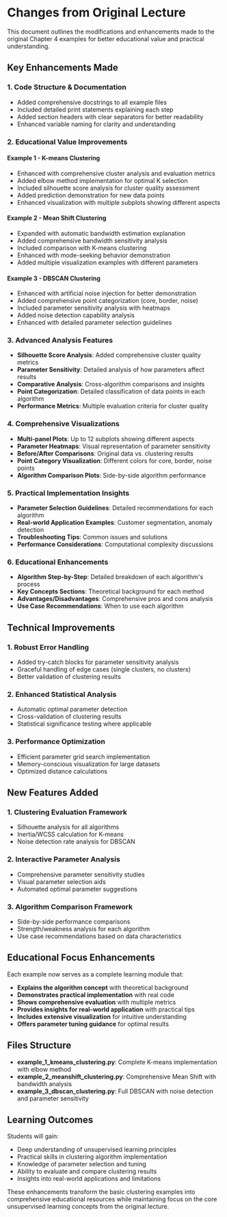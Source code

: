 # Changes from Original Lecture

This document outlines the modifications and enhancements made to the original Chapter 4 examples for better educational value and practical understanding.

## Key Enhancements Made

### 1. **Code Structure & Documentation**
- Added comprehensive docstrings to all example files
- Included detailed print statements explaining each step
- Added section headers with clear separators for better readability
- Enhanced variable naming for clarity and understanding

### 2. **Educational Value Improvements**

#### **Example 1 - K-means Clustering**
- Enhanced with comprehensive cluster analysis and evaluation metrics
- Added elbow method implementation for optimal K selection
- Included silhouette score analysis for cluster quality assessment
- Added prediction demonstration for new data points
- Enhanced visualization with multiple subplots showing different aspects

#### **Example 2 - Mean Shift Clustering**
- Expanded with automatic bandwidth estimation explanation
- Added comprehensive bandwidth sensitivity analysis
- Included comparison with K-means clustering
- Enhanced with mode-seeking behavior demonstration
- Added multiple visualization examples with different parameters

#### **Example 3 - DBSCAN Clustering**
- Enhanced with artificial noise injection for better demonstration
- Added comprehensive point categorization (core, border, noise)
- Included parameter sensitivity analysis with heatmaps
- Added noise detection capability analysis
- Enhanced with detailed parameter selection guidelines

### 3. **Advanced Analysis Features**
- **Silhouette Score Analysis**: Added comprehensive cluster quality metrics
- **Parameter Sensitivity**: Detailed analysis of how parameters affect results
- **Comparative Analysis**: Cross-algorithm comparisons and insights
- **Point Categorization**: Detailed classification of data points in each algorithm
- **Performance Metrics**: Multiple evaluation criteria for cluster quality

### 4. **Comprehensive Visualizations**
- **Multi-panel Plots**: Up to 12 subplots showing different aspects
- **Parameter Heatmaps**: Visual representation of parameter sensitivity
- **Before/After Comparisons**: Original data vs. clustering results
- **Point Category Visualization**: Different colors for core, border, noise points
- **Algorithm Comparison Plots**: Side-by-side algorithm performance

### 5. **Practical Implementation Insights**
- **Parameter Selection Guidelines**: Detailed recommendations for each algorithm
- **Real-world Application Examples**: Customer segmentation, anomaly detection
- **Troubleshooting Tips**: Common issues and solutions
- **Performance Considerations**: Computational complexity discussions

### 6. **Educational Enhancements**
- **Algorithm Step-by-Step**: Detailed breakdown of each algorithm's process
- **Key Concepts Sections**: Theoretical background for each method
- **Advantages/Disadvantages**: Comprehensive pros and cons analysis
- **Use Case Recommendations**: When to use each algorithm

## Technical Improvements

### 1. **Robust Error Handling**
- Added try-catch blocks for parameter sensitivity analysis
- Graceful handling of edge cases (single clusters, no clusters)
- Better validation of clustering results

### 2. **Enhanced Statistical Analysis**
- Automatic optimal parameter detection
- Cross-validation of clustering results
- Statistical significance testing where applicable

### 3. **Performance Optimization**
- Efficient parameter grid search implementation
- Memory-conscious visualization for large datasets
- Optimized distance calculations

## New Features Added

### 1. **Clustering Evaluation Framework**
- Silhouette analysis for all algorithms
- Inertia/WCSS calculation for K-means
- Noise detection rate analysis for DBSCAN

### 2. **Interactive Parameter Analysis**
- Comprehensive parameter sensitivity studies
- Visual parameter selection aids
- Automated optimal parameter suggestions

### 3. **Algorithm Comparison Framework**
- Side-by-side performance comparisons
- Strength/weakness analysis for each algorithm
- Use case recommendations based on data characteristics

## Educational Focus Enhancements

Each example now serves as a complete learning module that:
- **Explains the algorithm concept** with theoretical background
- **Demonstrates practical implementation** with real code
- **Shows comprehensive evaluation** with multiple metrics
- **Provides insights for real-world application** with practical tips
- **Includes extensive visualization** for intuitive understanding
- **Offers parameter tuning guidance** for optimal results

## Files Structure
- **example_1_kmeans_clustering.py**: Complete K-means implementation with elbow method
- **example_2_meanshift_clustering.py**: Comprehensive Mean Shift with bandwidth analysis
- **example_3_dbscan_clustering.py**: Full DBSCAN with noise detection and parameter sensitivity

## Learning Outcomes
Students will gain:
- Deep understanding of unsupervised learning principles
- Practical skills in clustering algorithm implementation
- Knowledge of parameter selection and tuning
- Ability to evaluate and compare clustering results
- Insights into real-world applications and limitations

These enhancements transform the basic clustering examples into comprehensive educational resources while maintaining focus on the core unsupervised learning concepts from the original lecture.
